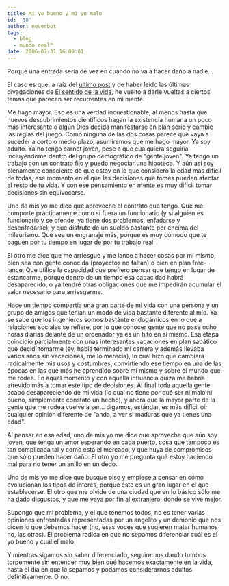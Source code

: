 ```yaml
---
title: Mi yo bueno y mi yo malo
id: '18'
author: neverbot
tags:
  - blog
  - mundo real™
date: 2006-07-31 16:09:01
---
```


Porque una entrada seria de vez en cuando no va a hacer daño a nadie...

El caso es que, a raíz del [último post](/creatividad-en-excel/) y de haber leído las últimas divagaciones de [El sentido de la vida](http://www.elsentidodelavida.net/node/342), he vuelto a darle vueltas a ciertos temas que parecen ser recurrentes en mi mente.

Me hago mayor. Eso es una verdad incuestionable, al menos hasta que nuevos descubrimientos científicos hagan la existencia humana un poco más interesante o algún Dios decida manifestarse en plan serio y cambie las reglas del juego. Como ninguna de las dos cosas parece que vaya a suceder a corto o medio plazo, asumiremos que me hago mayor. Ya soy adulto. Ya no tengo carnet joven, pese a que cualquiera seguiría incluyéndome dentro del grupo demográfico de "gente joven". Ya tengo un trabajo con un contrato fijo y puedo negociar una hipoteca. Y aún así soy plenamente consciente de que estoy en lo que considero la edad más difícil de todas, ese momento en el que las decisiones que tomes pueden afectar al resto de tu vida. Y con ese pensamiento en mente es muy difícil tomar decisiones sin equivocarse.

Uno de mis yo me dice que aproveche el contrato que tengo. Que me comporte prácticamente como si fuera un funcionario (y si alguien es funcionario y se ofende, ya tiene dos problemas, enfadarse y desenfadarse), y que disfrute de un sueldo bastante por encima del mileurismo. Que sea un engranaje más, porque es muy cómodo que te paguen por tu tiempo en lugar de por tu trabajo real.

El otro me dice que me arriesgue y me lance a hacer cosas por mí mismo, bien sea con gente conocida (proyectos no faltan) o bien en plan free-lance. Que utilice la capacidad que prefiero pensar que tengo en lugar de estancarme, porque dentro de un tiempo esa capacidad habrá desaparecido, o ya tendré otras obligaciones que me impedirán acumular el valor necesario para arriesgarme.

Hace un tiempo compartía una gran parte de mi vida con una persona y un grupo de amigos que tenían un modo de vida bastante diferente al mío. Ya se sabe que los ingenieros somos bastánte endogámicos en lo que a relaciones sociales se refiere, por lo que conocer gente que no pase ocho horas diarias delante de un ordenador ya es un hito en sí mismo. Esa etapa coincidió parcialmente con unas interesantes vacaciones en plan sabático que decidí tomarme (ey, había terminado mi carrera y además llevaba varios años sin vacaciones, me lo merecía), lo cual hizo que cambiara radicalmente mis usos y costumbres, convirtiendo ese tiempo en una de las épocas en las que más he aprendido sobre mí mismo y sobre el mundo que me rodea. En aquel momento y con aquella influencia quizá me habría atrevido más a tomar este tipo de decisiones. Al final toda aquella gente acabó desapareciendo de mi vida (lo cual no tiene por qué ser ni malo ni bueno, simplemente constato un hecho), y ahora que la mayor parte de la gente que me rodea vuelve a ser... digamos, estándar, es más difícil oír cualquier opinión diferente de "anda, a ver si maduras que ya tienes una edad".

Al pensar en esa edad, uno de mis yo me dice que aproveche que aún soy joven, que tenga un amor esperando en cada puerto, cosa que tampoco es tan complicada tal y como está el mercado, y que huya de compromisos que sólo pueden hacer daño. El otro yo me pregunta qué estoy haciendo mal para no tener un anillo en un dedo.

Uno de mis yo me dice que busque piso y empiece a pensar en cómo evolucionan los tipos de interés, porque éste es un gran lugar en el que establecerse. El otro que me olvide de una ciudad que en lo básico sólo me ha dado disgustos, y que me vaya por fin al extranjero, donde se vive mejor.

Supongo que mi problema, y el que tenemos todos, no es tener varias opiniones enfrentadas representadas por un angelito y un demonio que nos dicen lo que debemos hacer (no, esas voces que sugieren matar humanos no, las otras). El problema radica en que no sepamos diferenciar cuál es el yo bueno y cuál el malo.

Y mientras sigamos sin saber diferenciarlo, seguiremos dando tumbos torpemente sin entender muy bien qué hacemos exactamente en la vida, hasta el día en que lo sepamos y podamos considerarnos adultos definitivamente. O no.
